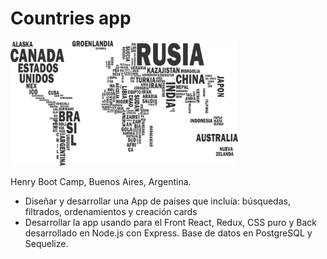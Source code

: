 # Countries app

<p align="left">
  <img height="200" src="./countries.png" />
</p>

Henry Boot Camp, Buenos Aires, Argentina. 
- Diseñar y desarrollar una App de países que incluía: búsquedas, filtrados, ordenamientos y creación cards
- Desarrollar la app usando para el Front React, Redux, CSS puro y Back desarrollado en Node.js con Express. Base de datos en PostgreSQL y Sequelize.
